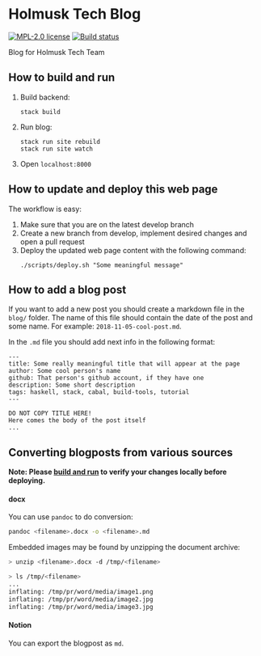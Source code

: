 # Holmusk Tech Blog

[![MPL-2.0 license](https://img.shields.io/badge/license-MPL--2.0-blue.svg)](LICENSE)
[![Build status](https://secure.travis-ci.org/Holmusk/tech-blog.svg)](https://travis-ci.org/Holmusk/tech-blog)

Blog for Holmusk Tech Team

## How to build and run

1. Build backend:
   ```
   stack build
   ```
2. Run blog:
   ```
   stack run site rebuild
   stack run site watch
   ```
3. Open `localhost:8000`

## How to update and deploy this web page

The workflow is easy:

1. Make sure that you are on the latest develop branch
2. Create a new branch from develop, implement desired changes and open a pull request
3. Deploy the updated web page content with the following command:
   ```
   ./scripts/deploy.sh "Some meaningful message"
   ```

## How to add a blog post

If you want to add a new post you should create a markdown file in the `blog/` folder. The name of this file should contain the date of the post and some name. For example: `2018-11-05-cool-post.md`.

In the `.md` file you should add next info in the following format:

```
---
title: Some really meaningful title that will appear at the page
author: Some cool person's name
github: That person's github account, if they have one
description: Some short description
tags: haskell, stack, cabal, build-tools, tutorial
---

DO NOT COPY TITLE HERE!
Here comes the body of the post itself
...
```

## Converting blogposts from various sources

**Note: Please [build and run](how-to-build-and-run) to verify your changes locally before deploying.**

#### docx

You can use `pandoc` to do conversion:

``` sh
pandoc <filename>.docx -o <filename>.md
```

Embedded images may be found by unzipping the document archive:

``` sh
> unzip <filename>.docx -d /tmp/<filename>

> ls /tmp/<filename>
...
inflating: /tmp/pr/word/media/image1.png
inflating: /tmp/pr/word/media/image2.jpg
inflating: /tmp/pr/word/media/image3.jpg
```

#### Notion

You can export the blogpost as `md`.
